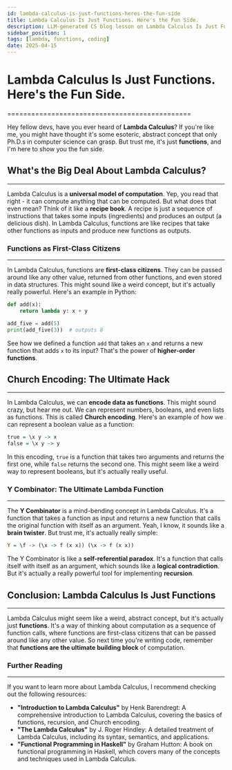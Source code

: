```yaml
---
id: lambda-calculus-is-just-functions-heres-the-fun-side
title: Lambda Calculus Is Just Functions. Here's the Fun Side.
description: LLM-generated CS blog lesson on Lambda Calculus Is Just Functions. Here's the Fun Side..
sidebar_position: 1
tags: [lambda, functions, coding]
date: 2025-04-15
---
```


# Lambda Calculus Is Just Functions. Here's the Fun Side.
==============================================

Hey fellow devs, have you ever heard of **Lambda Calculus**? If you're like me, you might have thought it's some esoteric, abstract concept that only Ph.D.s in computer science can grasp. But trust me, it's just **functions**, and I'm here to show you the fun side.

## What's the Big Deal About Lambda Calculus?
-----------------------------------------

Lambda Calculus is a **universal model of computation**. Yep, you read that right - it can compute anything that can be computed. But what does that even mean? Think of it like a **recipe book**. A recipe is just a sequence of instructions that takes some inputs (ingredients) and produces an output (a delicious dish). In Lambda Calculus, functions are like recipes that take other functions as inputs and produce new functions as outputs.

### Functions as First-Class Citizens
-----------------------------------

In Lambda Calculus, functions are **first-class citizens**. They can be passed around like any other value, returned from other functions, and even stored in data structures. This might sound like a weird concept, but it's actually really powerful. Here's an example in Python:
```python
def add(x):
    return lambda y: x + y

add_five = add(5)
print(add_five(3))  # outputs 8
```
See how we defined a function `add` that takes an `x` and returns a new function that adds `x` to its input? That's the power of **higher-order functions**.

## Church Encoding: The Ultimate Hack
------------------------------------

In Lambda Calculus, we can **encode data as functions**. This might sound crazy, but hear me out. We can represent numbers, booleans, and even lists as functions. This is called **Church encoding**. Here's an example of how we can represent a boolean value as a function:
```haskell
true = \x y -> x
false = \x y -> y
```
In this encoding, `true` is a function that takes two arguments and returns the first one, while `false` returns the second one. This might seem like a weird way to represent booleans, but it's actually really useful.

### Y Combinator: The Ultimate Lambda Function
--------------------------------------------

The **Y Combinator** is a mind-bending concept in Lambda Calculus. It's a function that takes a function as input and returns a new function that calls the original function with itself as an argument. Yeah, I know, it sounds like a **brain twister**. But trust me, it's actually really simple:
```haskell
Y = \f -> (\x -> f (x x)) (\x -> f (x x))
```
The Y Combinator is like a **self-referential paradox**. It's a function that calls itself with itself as an argument, which sounds like a **logical contradiction**. But it's actually a really powerful tool for implementing **recursion**.

## Conclusion: Lambda Calculus Is Just Functions
----------------------------------------------

Lambda Calculus might seem like a weird, abstract concept, but it's actually just **functions**. It's a way of thinking about computation as a sequence of function calls, where functions are first-class citizens that can be passed around like any other value. So next time you're writing code, remember that **functions are the ultimate building block** of computation.

### Further Reading
-------------------

If you want to learn more about Lambda Calculus, I recommend checking out the following resources:

* **"Introduction to Lambda Calculus"** by Henk Barendregt: A comprehensive introduction to Lambda Calculus, covering the basics of functions, recursion, and Church encoding.
* **"The Lambda Calculus"** by J. Roger Hindley: A detailed treatment of Lambda Calculus, including its syntax, semantics, and applications.
* **"Functional Programming in Haskell"** by Graham Hutton: A book on functional programming in Haskell, which covers many of the concepts and techniques used in Lambda Calculus.

